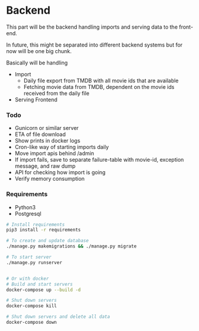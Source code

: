 # Backend

This part will be the backend handling imports and serving data to the front-end.

In future, this might be separated into different backend systems but for now will be one big chunk.


Basically will be handling
* Import
  - Daily file export from TMDB with all movie ids that are available
  - Fetching movie data from TMDB, dependent on the movie ids received from the daily file
* Serving Frontend

### Todo

* Gunicorn or similar server
* ETA of file download
* Show prints in docker logs
* Cron-like way of starting imports daily
* Move import apis behind /admin
* If import fails, save to separate failure-table with movie-id, exception message, and raw dump
* API for checking how import is going
* Verify memory consumption

### Requirements

* Python3
* Postgresql


```bash
# Install requirements
pip3 install -r requirements

# To create and update database
./manage.py makemigrations && ./manage.py migrate

# To start server
./manage.py runserver


# Or with docker
# Build and start servers
docker-compose up --build -d

# Shut down servers
docker-compose kill

# Shut down servers and delete all data
docker-compose down
```